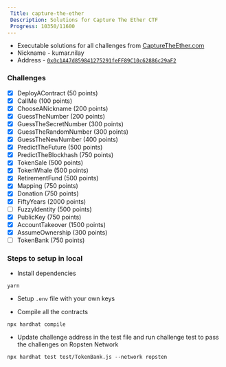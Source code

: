 ```yaml
---
 Title: capture-the-ether
 Description: Solutions for Capture The Ether CTF
 Progress: 10350/11600
---
```

* Executable solutions for all challenges from [CaptureTheEther.com](https://capturetheether.com/)
* Nickname - kumar.nilay
* Address - [`0x0c1A47d859841275291feFF89C10c62886c29aF2`](https://ropsten.etherscan.io/address/0x0c1A47d859841275291feFF89C10c62886c29aF2)

### Challenges
- [x] DeployAContract (50 points)
- [x] CallMe (100 points)
- [x] ChooseANickname (200 points)
- [x] GuessTheNumber (200 points)
- [x] GuessTheSecretNumber (300 points)
- [x] GuessTheRandomNumber (300 points)
- [x] GuessTheNewNumber (400 points)
- [x] PredictTheFuture (500 points)
- [x] PredictTheBlockhash (750 points)
- [x] TokenSale (500 points)
- [x] TokenWhale (500 points)
- [x] RetirementFund (500 points)
- [x] Mapping (750 points)
- [x] Donation (750 points)
- [x] FiftyYears (2000 points)
- [ ] FuzzyIdentity (500 points)
- [x] PublicKey (750 points)
- [x] AccountTakeover (1500 points)
- [x] AssumeOwnership (300 points)
- [ ] TokenBank (750 points)

### Steps to setup in local

* Install dependencies

```
yarn
```

* Setup `.env` file with your own keys

* Compile all the contracts
```
npx hardhat compile
```

* Update challenge address in the test file and run challenge test to pass the challenges on Ropsten Network
```
npx hardhat test test/TokenBank.js --network ropsten
```